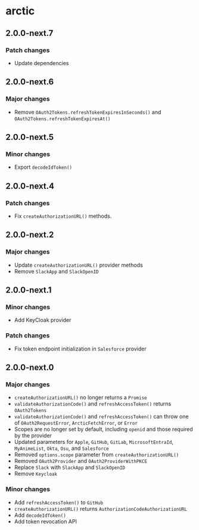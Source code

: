 # arctic

## 2.0.0-next.7

### Patch changes

- Update dependencies

## 2.0.0-next.6

### Major changes

- Remove `OAuth2Tokens.refreshTokenExpiresInSeconds()` and `OAuth2Tokens.refreshTokenExpiresAt()`

## 2.0.0-next.5

### Minor changes

- Export `decodeIdToken()`

## 2.0.0-next.4

### Patch changes

- Fix `createAuthorizationURL()` methods.

## 2.0.0-next.2

### Major changes

- Update `createAuthorizationURL()` provider methods
- Remove `SlackApp` and `SlackOpenID`

## 2.0.0-next.1

### Minor changes

- Add KeyCloak provider

### Patch changes

- Fix token endpoint initialization in `Salesforce` provider

## 2.0.0-next.0

### Major changes

- `createAuthorizationURL()` no longer returns a `Promise`
- `validateAuthorizationCode()` and `refreshAccessToken()` returns `OAuth2Tokens`
- `validateAuthorizationCode()` and `refreshAccessToken()` can throw one of `OAuth2RequestError`, `ArcticFetchError`, or `Error`
- Scopes are no longer set by default, including `openid` and those required by the provider
- Updated parameters for `Apple`, `GitHub`, `GitLab`, `MicrosoftEntraId`, `MyAnimeList`, `Okta`, `Osu`, and `Salesforce`
- Removed `options.scope` parameter from `createAuthorizationURL()`
- Removed `OAuth2Provider` and `OAuth2ProviderWithPKCE`
- Replace `Slack` with `SlackApp` and `SlackOpenID`
- Remove `Keycloak`

### Minor changes

- Add `refreshAccessToken()` to `GitHub`
- `createAuthorizationURL()` returns `AuthorizationCodeAuthorizationURL`
- Add `decodeIdToken()`
- Add token revocation API

